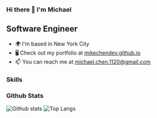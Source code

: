 ### Hi there 👋 I'm Michael

Software Engineer
-----------------

* 🌍  I'm based in New York City
* 🖥️  Check out my portfolio at [mikechendev.github.io](https://mikechendev.github.io)
* 📫  You can reach me at [michael.chen.1120@gmail.com](mailto:michael.chen.1120@gmail.com)

### Skills
<p align="left">
 

</p>

### Github Stats
![Github stats](https://github-readme-stats.vercel.app/api?username=mikechendev&show_icons=true&theme=dracula&count_private=true)
![Top Langs](https://github-readme-stats.vercel.app/api/top-langs?username=mikechendev&show_icons=true&theme=dracula&count_private=true)

<!--
**mikechendev/mikechendev** is a ✨ _special_ ✨ repository because its `README.md` (this file) appears on your GitHub profile.

Here are some ideas to get you started:

- 🔭 I’m currently working on ...
- 🌱 I’m currently learning ...
- 👯 I’m looking to collaborate on ...
- 🤔 I’m looking for help with ...
- 💬 Ask me about ...
- 📫 How to reach me: ...
- 😄 Pronouns: ...
- ⚡ Fun fact: ...
-->
